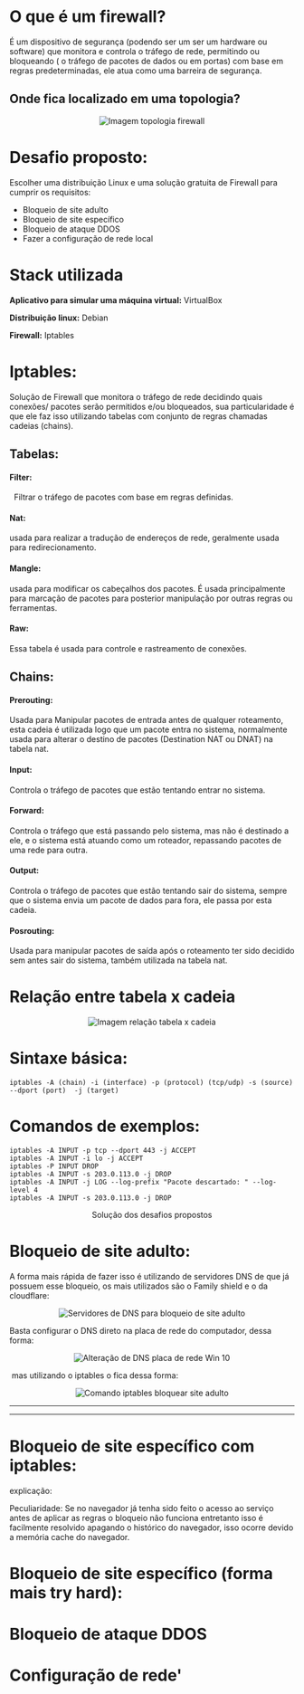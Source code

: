 # O que é um firewall?

É um dispositivo de segurança (podendo ser um ser um hardware ou software) que monitora e controla o tráfego de rede, permitindo ou bloqueando ( o tráfego de pacotes de dados ou em portas) com base em regras predeterminadas, ele atua como uma barreira de segurança.

## Onde fica localizado em uma topologia?

<p align="center">
  <img src="https://github.com/peagaaa/Iptables-firewall/blob/main/assets/topologia-firewall.jpg" alt="Imagem topologia firewall">
</p>

# Desafio proposto: 

Escolher uma distribuição Linux e uma solução gratuita de Firewall para cumprir os requisitos:

- Bloqueio de site adulto
- Bloqueio de site específico
- Bloqueio de ataque DDOS 
- Fazer a configuração de rede local

#  Stack utilizada

**Aplicativo para simular uma máquina virtual:** VirtualBox

**Distribuição linux:** Debian

**Firewall:** Iptables

# Iptables:

Solução de Firewall que monitora o tráfego de rede decidindo quais conexões/ pacotes serão permitidos e/ou bloqueados, sua particularidade é que ele faz isso utilizando tabelas com conjunto de regras chamadas cadeias (chains).

## Tabelas:

#### Filter:
 
Filtrar o tráfego de pacotes com base em regras definidas.

#### Nat: 

usada para realizar a tradução de endereços de rede, geralmente usada para redirecionamento.

#### Mangle: 

usada para modificar os cabeçalhos dos pacotes. É usada principalmente para marcação de pacotes para posterior manipulação por outras regras ou ferramentas.

#### Raw: 

Essa tabela é usada para controle e rastreamento de conexões.

## Chains: 

#### Prerouting: 

Usada para Manipular pacotes de entrada antes de qualquer roteamento, esta cadeia é utilizada logo que um pacote entra no sistema, normalmente usada para alterar o destino de pacotes (Destination NAT ou DNAT) na tabela nat. 

#### Input: 

Controla o tráfego de pacotes que estão tentando entrar no sistema.

#### Forward: 

Controla o tráfego que está passando pelo sistema, mas não é destinado a ele, e o sistema está atuando como um roteador, repassando pacotes de uma rede para outra.

#### Output: 

Controla o tráfego de pacotes que estão tentando sair do sistema, sempre que o sistema envia um pacote de dados para fora, ele passa por esta cadeia.

#### Posrouting: 

Usada para manipular pacotes de saída após o roteamento ter sido decidido sem antes sair do sistema, também utilizada na tabela nat.

# Relação entre tabela x cadeia

<p align="center">
  <img src="https://github.com/peagaaa/Iptables-firewall/blob/main/assets/iptables.jpg" alt="Imagem relação tabela x cadeia">
</p>

# Sintaxe básica:

` iptables -A (chain) -i (interface) -p (protocol) (tcp/udp) -s (source) --dport (port)  -j (target) `

# Comandos de exemplos:

```
iptables -A INPUT -p tcp --dport 443 -j ACCEPT​
iptables -A INPUT -i lo -j ACCEPT​
iptables -P INPUT DROP​
iptables -A INPUT -s 203.0.113.0 -j DROP​
iptables -A INPUT -j LOG --log-prefix "Pacote descartado: " --log-level 4​
iptables -A INPUT -s 203.0.113.0 -j DROP
```

<p style="text-align: center">Solução dos desafios propostos<p\>

# Bloqueio de site adulto:

A forma mais rápida de fazer isso é utilizando de servidores DNS de que já possuem esse bloqueio, os mais utilizados são o Family shield e o da cloudflare:

<p align="center">
  <img src="https://github.com/peagaaa/Iptables-firewall/blob/main/assets/DNS-BLOCK.png" alt="Servidores de DNS para bloqueio de site adulto">
</p>

Basta configurar o DNS direto na placa de rede do computador, dessa forma:

<p align="center">
  <img src="https://github.com/peagaaa/Iptables-firewall/blob/main/assets/mudarDNSplacaderede.png" alt="Alteração de DNS placa de rede Win 10">
</p>

 mas utilizando o iptables o fica dessa forma:

<p align="center">
  <img src="https://github.com/peagaaa/Iptables-firewall/blob/main/assets/DNS-BLOCK.png" alt="Comando iptables bloquear site adulto">
</p>

----
----

# Bloqueio de site específico com iptables:


explicação:

Peculiaridade: Se no navegador já tenha sido feito o acesso ao serviço antes de aplicar as regras o bloqueio não funciona entretanto isso é facilmente resolvido apagando o histórico do navegador, isso ocorre devido a memória cache do navegador.

# Bloqueio de site específico (forma mais try hard):



# Bloqueio de ataque DDOS

# Configuração de rede'
